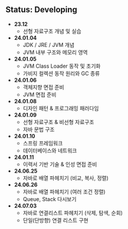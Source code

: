 ## Status: Developing

+ <strong> 23.12 </strong>
    + 선형 자료구조 개념 및 실습
+ <strong> 24.01.04 </strong>
    + JDK / JRE / JVM 개념
    + JVM 내부 구조와 메모리 영역
+ <strong> 24.01.05 </strong>
    + JVM Class Loader 동작 및 초기화
    + 가비지 컬렉션 동작 원리와 GC 종류
+ <strong> 24.01.06 </strong>
    + 객체지향 면접 준비
    + JVM 면접 준비
+ <strong> 24.01.08 </strong>
  + 디자인 패턴 & 프로그래밍 패러다임
+ <strong> 24.01.09 </strong>
  + 선형 자료구조 & 비선형 자료구조
  + 자바 문법 구조
+ <strong> 24.01.10 </strong>
  + 스프링 프레임워크
  + 데이터베이스와 네트워크
+ <strong> 24.01.11 </strong>
  + 이력서 기반 기술 & 인성 면접 준비
+ <strong> 24.06.25 </strong>
  + 자바로 배열 파헤치기 (비교, 복사, 정렬)
+ <strong> 24.06.26 </strong>
  + 자바로 배열 파헤치기 (여러 조건 정렬)
  + Queue, Stack 다시보기
+ <strong> 24.07.03 </strong>
  + 자바로 연결리스트 파헤치기 (삭제, 탐색, 순회)
  + 단일(단방향) 연결 리스트 구현